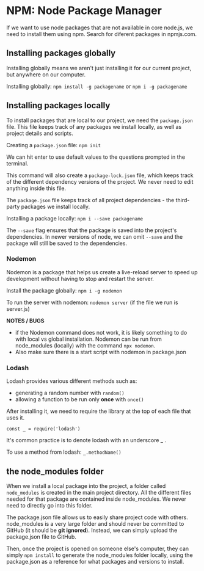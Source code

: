 # NPM: Node Package Manager

If we want to use node packages that are not available in core node.js, we need to install them using npm. Search for diferent packages in npmjs.com.

## Installing packages globally

Installing globally means we aren't just installing it for our current project, but anywhere on our computer. 

Installing globally:  `npm install -g packagename` or `npm i -g packagename`


## Installing packages locally

To install packages that are local to our project, we need the `package.json` file. This file keeps track of any packages we install locally, as well as project details and scripts. 

Creating a `package.json` file: `npm init`

We can hit enter to use default values to the questions prompted in the terminal.

This command will also create a `package-lock.json` file, which keeps track of the different dependency versions of the project. We never need to edit anything inside this file. 

The `package.json` file keeps track of all project dependencies - the third-party packages we install locally. 

Installing a package locally: `npm i --save packagename`

The `--save` flag ensures that the package is saved into the project's dependencies. In newer versions of node, we can omit `--save` and the package will still be saved to the dependencies.


### **Nodemon**

Nodemon is a package that helps us create a live-reload server to speed up development without having to stop and restart the server. 

Install the package globally:  `npm i -g nodemon`

To run the server with nodemon: `nodemon server` (if the file we run is server.js)

**NOTES / BUGS**
- if the Nodemon command does not work, it is likely something to do with local vs global installation. Nodemon can be run from node_modules (locally) with the command `npx nodemon`.
- Also make sure there is a start script with nodemon in package.json

### **Lodash**

Lodash provides various different methods such as:
- generating a random number with `random()`
- allowing a function to be run only **once** with `once()`

After installing it, we need to require the library at the top of each file that uses it. 

`const _ = require('lodash')` 

It's common practice is to denote lodash with an underscore _ .

To use a method from lodash: `_.methodName()`

## the node_modules folder

When we install a local package into the project, a folder called `node_modules` is created in the main project directory. All the different files needed for that package are contained inside node_modules. We never need to directly go into this folder.

The package.json file allows us to easily share project code with others. node_modules is a very large folder and should never be committed to GitHub (it should be **git ignored**). Instead, we can simply upload the package.json file to GitHub. 

Then, once the project is opened on someone else's computer, they can simply `npm install` to generate the node_modules folder locally, using the package.json as a reference for what packages and versions to install. 






